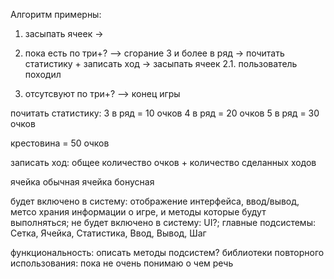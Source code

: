 Алгоритм примерны:
1. засыпать ячеек -> 

2. пока есть по три+?  --> сгорание 3 и более в ряд -> почитать статистику + записать ход -> засыпать ячеек
2.1. пользователь походил

3. отсутсвуют по три+? --> конец игры

почитать статистику:
3 в ряд = 10 очков
4 в ряд = 20 очков
5 в ряд = 30 очков

крестовина = 50 очков

записать ход:
общее количество очков + количество сделанных ходов

ячейка обычная
ячейка бонусная


будет включено в систему: отображение интерфейса, ввод/вывод, метсо храния информации о игре, и методы которые будут выполняться;
не будет включено в систему: UI?;
главные подсистемы: Сетка, Ячейка, Статистика, Ввод, Вывод, Шаг

функциональность: описать методы подсистем?
библиотеки повторного использования: пока не очень понимаю о чем речь
